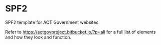 # SPF2
SPF2 template for ACT Government websites

Refer to https://actgovproject.bitbucket.io/?p=all for a full list of elements and how they look and function.
